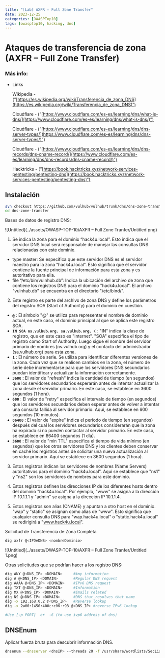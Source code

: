 ```yaml
---
title: "[Lab] AXFR – Full Zone Transfer"
date: 2023-12-25
categories: [OWASPTop10]
tags: [owasptop10, hacking, dns]
---
```



# Ataques de transferencia de zona (AXFR – Full Zone Transfer)

### Más info:

- Links
    
    Wikipedia - (”[https://es.wikipedia.org/wiki/Transferencia_de_zona_DNS](https://es.wikipedia.org/wiki/Transferencia_de_zona_DNS)”)
    
    Cloudflare - (”[https://www.cloudflare.com/es-es/learning/dns/what-is-dns/](https://www.cloudflare.com/es-es/learning/dns/what-is-dns/)”)
    
    Cloudflare - (”[https://www.cloudflare.com/es-es/learning/dns/dns-server-types/](https://www.cloudflare.com/es-es/learning/dns/dns-server-types/)”)
    
    Cloudflare - (”[https://www.cloudflare.com/es-es/learning/dns/dns-records/dns-cname-record/](https://www.cloudflare.com/es-es/learning/dns/dns-records/dns-cname-record/)”)
    
    Hacktricks - (”[https://book.hacktricks.xyz/network-services-pentesting/pentesting-dns](https://book.hacktricks.xyz/network-services-pentesting/pentesting-dns)”)
    

## Instalación

```bash
svn checkout https://github.com/vulhub/vulhub/trunk/dns/dns-zone-transfer
cd dns-zone-transfer
```

Bases de datos de registro DNS:

![Untitled](../assets/OWASP-TOP-10/AXFR – Full Zone Tranfer/Untitled.png)

1. Se indica la zona para el dominio “hack4u.local”. Esto indica que el servidor DNS local será responsable de manejar las consultas DNS relacionadas con este dominio.

- type master: Se especifica que este servidor DNS es el servidor maestro para la zona "hack4u.local". Esto significa que el servidor contiene la fuente principal de información para esta zona y es autoritativo para ella.
- file “/etc/bin/vulnhub.db”: Indica la ubicación del archivo de zona que contiene los registros DNS para el dominio "hack4u.local". El archivo "vulnhub.db" se encuentra en el directorio "/etc/bind/".

2. Este registro es parte del archivo de zona DNS y define los parámetros del registro SOA (Start of Authority) para el dominio en cuestión.

- **`@`** : El símbolo "@" se utiliza para representar el nombre de dominio actual, en este caso, el dominio principal al que se aplica este registro SOA.
- **`IN SOA ns.vulhub.org. sa.vulhub.org. (`** : "IN" indica la clase de registro, que en este caso es "Internet". "SOA" especifica el tipo de registro como Start of Authority. Luego sigue el nombre del servidor primario de nombres (ns.vulhub.org) y el contacto del administrador (sa.vulhub.org) para esta zona.
- **`1`** : El número de serie. Se utiliza para identificar diferentes versiones de la zona. Cada vez que se realicen cambios en la zona, el número de serie debe incrementarse para que los servidores DNS secundarios puedan identificar y actualizar la información correctamente.
- **`3600`** : El valor de "refresh" indica la cantidad de tiempo (en segundos) que los servidores secundarios esperarán antes de intentar actualizar la zona desde el servidor primario. En este caso, se establece en 3600 segundos (1 hora).
- **`600`** : El valor de "retry" especifica el intervalo de tiempo (en segundos) que los servidores secundarios deben esperar antes de volver a intentar una consulta fallida al servidor primario. Aquí, se establece en 600 segundos (10 minutos).
- **`86400`** : El valor de "expire" indica el período de tiempo (en segundos) después del cual los servidores secundarios considerarán que la zona ha expirado si no pueden contactar al servidor primario. En este caso, se establece en 86400 segundos (1 día).
- **`3600`** : El valor de "min TTL" especifica el tiempo de vida mínimo (en segundos) que los otros servidores DNS y los clientes deben conservar en caché los registros antes de solicitar una nueva actualización al servidor primario. Aquí se establece en 3600 segundos (1 hora).

3. Estos registros indican los servidores de nombres (Name Servers) autoritativos para el dominio "hack4u.local". Aquí se establece que "ns1" y "ns2" son los servidores de nombres para este dominio.

4. Estos registros definen las direcciones IP de los diferentes hosts dentro del dominio "hack4u.local". Por ejemplo, "www" se asigna a la dirección IP 10.1.1.1 y "admin" se asigna a la dirección IP 10.1.1.4.

5. Estos registros son alias (CNAME) y apuntan a otro host en el dominio. "wap" y "static" se asignan como alias de "www". Esto significa que cualquier consulta DNS para "wap.hack4u.local" o "static.hack4u.local" se redirigirá a "www.hack4u.local".

Solicitud de Transferencia de Zona Completa

```bash
dig axfr @<IPDeDNS> <nombreDominio>
```

![Untitled](../assets/OWASP-TOP-10/AXFR – Full Zone Tranfer/Untitled 1.png)

Otras solicitudes que se podrían hacer a los registro DNS:

```bash
dig ANY @<DNS_IP> <DOMAIN>     #Any information
dig A @<DNS_IP> <DOMAIN>       #Regular DNS request
dig AAAA @<DNS_IP> <DOMAIN>    #IPv6 DNS request
dig TXT @<DNS_IP> <DOMAIN>     #Information
dig MX @<DNS_IP> <DOMAIN>      #Emails related
dig NS @<DNS_IP> <DOMAIN>      #DNS that resolves that name
dig -x 192.168.0.2 @<DNS_IP>   #Reverse lookup
dig -x 2a00:1450:400c:c06::93 @<DNS_IP> #reverse IPv6 lookup

#Use [-p PORT]  or  -6 (to use ivp6 address of dns)
```

## DNSEnum

Aplicar fuerza bruta para descubrir información DNS.

```bash
dnsenum --dnsserver <dnsIP> --threads 20 -f /usr/share/wordlists/SecLists/Discovery/DNS/subdomains-top1million-5000.txt domain.local
```
